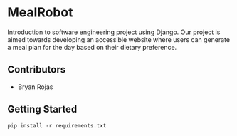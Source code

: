 # MealRobot
Introduction to software engineering project using Django. Our project is aimed towards developing an accessible website where users can generate a meal plan for the day based on their dietary preference.


## Contributors

* Bryan Rojas

## Getting Started

```
pip install -r requirements.txt
```
